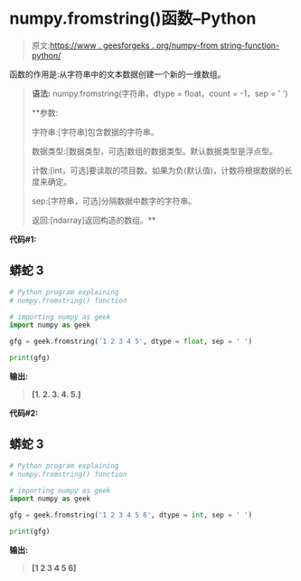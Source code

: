 # numpy.fromstring()函数–Python

> 原文:[https://www . geesforgeks . org/numpy-from string-function-python/](https://www.geeksforgeeks.org/numpy-fromstring-function-python/)

函数的作用是:从字符串中的文本数据创建一个新的一维数组。

> **语法:** numpy.fromstring(字符串，dtype = float，count = -1，sep = ' ')
> 
>  **参数:
> 
> 字符串:[字符串]包含数据的字符串。
> 
> 数据类型:[数据类型，可选]数组的数据类型。默认数据类型是浮点型。
> 
> 计数:[int，可选]要读取的项目数。如果为负(默认值)，计数将根据数据的长度来确定。
> 
> sep:[字符串，可选]分隔数据中数字的字符串。
> 
> 返回:[ndarray]返回构造的数组。**

**代码#1:**

## **蟒蛇 3**

```py
# Python program explaining
# numpy.fromstring() function

# importing numpy as geek
import numpy as geek

gfg = geek.fromstring('1 2 3 4 5', dtype = float, sep = ' ')

print(gfg)
```

**输出:**

> **[1\. 2\. 3\. 4\. 5.]**

**代码#2:**

## **蟒蛇 3**

```py
# Python program explaining
# numpy.fromstring() function

# importing numpy as geek
import numpy as geek

gfg = geek.fromstring('1 2 3 4 5 6', dtype = int, sep = ' ')

print(gfg)
```

**输出:**

> **[1 2 3 4 5 6]**